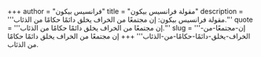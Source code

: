 +++
author = "فرانسيس بيكون"
title = "مقولة فرانسيس بيكون"
description = '''مقولة فرانسيس بيكون: إن مجتمعًا من الخراف يخلق دائمًا حكامًا من الذئاب.'''
quote = '''إن مجتمعًا من الخراف يخلق دائمًا حكامًا من الذئاب.'''
slug = '''إن-مجتمعًا-من-الخراف-يخلق-دائمًا-حكامًا-من-الذئاب'''
+++
إن مجتمعًا من الخراف يخلق دائمًا حكامًا من الذئاب.
